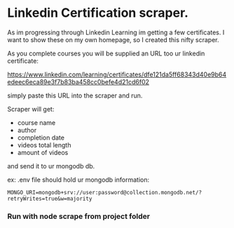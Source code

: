 # Linkedin Certification scraper.

As im progressing through Linkedin Learning im getting a few certificates. I want to show these on my own homepage, so I created this nifty scraper.

As you complete courses you will be supplied an URL too ur linkedin certificate:

https://www.linkedin.com/learning/certificates/dfe121da5ff68343d40e9b64edeec6eca89e3f7b83ba458cc0befe4d21cd6f02

simply paste this URL into the scraper and run.

Scraper will get: 
- course name
- author
- completion date
- videos total length
- amount of videos

and send it to ur mongodb db. 

ex: .env file should hold ur mongodb information:

`MONGO_URI=mongodb+srv://user:password@collection.mongodb.net/?retryWrites=true&w=majority`

### Run with node scrape from project folder